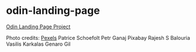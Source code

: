 # odin-landing-page
[Odin Landing Page Project](https://www.theodinproject.com/lessons/foundations-landing-page)

Photo credits:
[Pexels](https://www.pexels.com/search/prairie%20dog/)
Patrice Schoefolt
Petr Ganaj
Pixabay
Rajesh S Balouria
Vasilis Karkalas
Genaro Gil
